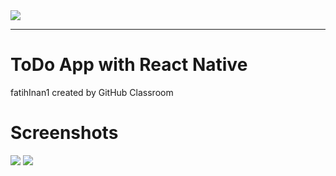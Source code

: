 <image src="images/kodluyoruz.png">

---

# ToDo App with React Native
fatihInan1 created by GitHub Classroom

# Screenshots
<image src="images/toDo1.PNG">
<image src="images/toDo2.PNG">

